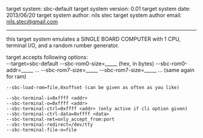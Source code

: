 target system: 			sbc-default
target system version:		0.01
target system date:		2013/06/20
target system author:		nils stec
target system author email:	nils.stec@gmail.com

---------------------------------------------------


this target system emulates a SINGLE BOARD COMPUTER with 1 CPU, terminal I/O,
and a random rumber generator.

target accepts following options:   
	--target=sbc-default
	--sbc-rom0-size=_____  (hex, in bytes)
	--sbc-rom0-addr=_____
	...
	--sbc-rom7-size=_____
	--sbc-rom7-size=_____
	... (same again for ram)

	--sbc-load-rom=file,0xoffset (can be given as often as you like)

	--sbc-terminal-i=0xffff	<addr>
	--sbc-terminal-o=0xffff <addr>
	--sbc-terminal-ctrl=0xffff <addr> (only active if cli option given)
	--sbc-terminal-ctrl-data=0xffff <data>
	--sbc-terminal-net=only_accept_from:port
	--sbc-terminal-redirect=/dev/tty
	--sbc-terminal-file-o=file


